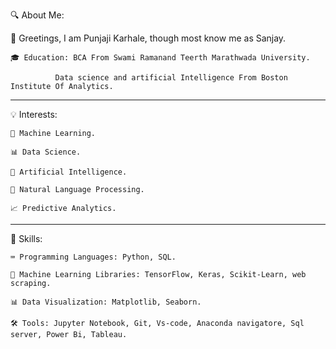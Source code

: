 🔍 About Me:

  👋 Greetings, I am Punjaji Karhale, though most know me as Sanjay.


    🎓 Education: BCA From Swami Ramanand Teerth Marathwada University.

              Data science and artificial Intelligence From Boston Institute Of Analytics.

_______________________________________________________________________________  
  💡 Interests:
  
    🤖 Machine Learning.
    
    📊 Data Science.
    
    🧠 Artificial Intelligence.
    
    📝 Natural Language Processing.
    
    📈 Predictive Analytics.
_______________________________________________________________________________ 
🔧 Skills:

    ⌨️ Programming Languages: Python, SQL.
   
    🤖 Machine Learning Libraries: TensorFlow, Keras, Scikit-Learn, web scraping.
   
    📊 Data Visualization: Matplotlib, Seaborn.
   
    🛠️ Tools: Jupyter Notebook, Git, Vs-code, Anaconda navigatore, Sql server, Power Bi, Tableau.
   
              

<!---
xpunjaji/xpunjaji is a ✨ special ✨ repository because its `README.md` (this file) appears on your GitHub profile.
You can click the Preview link to take a look at your changes.
--->

